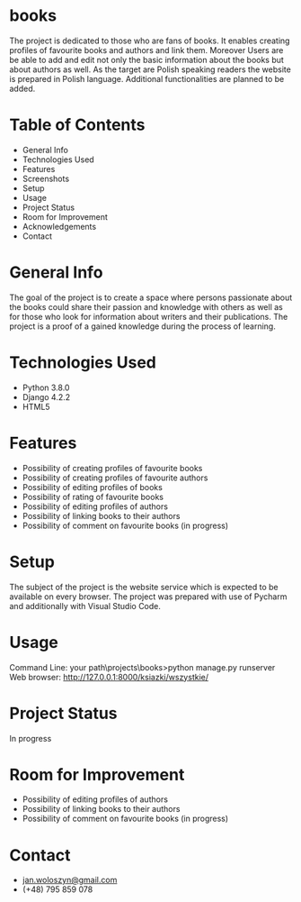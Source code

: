 # books
The project is dedicated to those who are fans of books. It enables creating profiles of favourite books and authors and link them. Moreover  Users are be able to add and edit not only the basic information about the books but about authors as well.  As the target are Polish speaking readers the website is prepared in Polish language. Additional functionalities are planned to be added.
# Table of Contents
* General Info
* Technologies Used
* Features
* Screenshots
* Setup
* Usage
* Project Status
* Room for Improvement
* Acknowledgements
* Contact
# General Info
The goal of the project is to create a space where persons passionate about the books could share their passion and knowledge with others as well as for those who look for information about writers and their publications. 
The project is a proof of a gained knowledge during the process of learning. 
# Technologies Used
* Python 3.8.0
* Django 4.2.2
* HTML5
# Features
* Possibility of creating profiles of favourite books
* Possibility of creating profiles of favourite authors
* Possibility of editing profiles of books
* Possibility of rating of favourite books
* Possibility of editing profiles of authors
* Possibility of linking books to their authors
* Possibility of comment on favourite books (in progress)

# Setup
The subject of the project is the website service which is expected to be available on every browser. The project was prepared with use of Pycharm and additionally with Visual Studio Code.
# Usage
Command Line: your path\projects\books>python manage.py runserver 
Web browser: http://127.0.0.1:8000/ksiazki/wszystkie/
# Project Status
In progress
# Room for Improvement
* Possibility of editing profiles of authors
* Possibility of linking books to their authors
* Possibility of comment on favourite books (in progress)
# Contact
* jan.woloszyn@gmail.com
* (+48) 795 859 078
